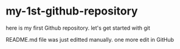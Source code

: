 # my-1st-github-repository
here is my first Github repository. let's get started with git

README.md file was just editted manually. one more edit in GitHub
